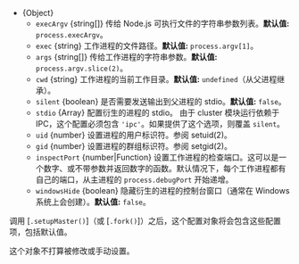 <!-- YAML
added: v0.7.1
changes:
  - version: v9.5.0
    pr-url: https://github.com/nodejs/node/pull/18399
    description: The `cwd` option is supported now.
  - version: v9.4.0
    pr-url: https://github.com/nodejs/node/pull/17412
    description: The `windowsHide` option is supported now.
  - version: v8.2.0
    pr-url: https://github.com/nodejs/node/pull/14140
    description: The `inspectPort` option is supported now.
  - version: v6.4.0
    pr-url: https://github.com/nodejs/node/pull/7838
    description: The `stdio` option is supported now.
-->

* {Object}
  * `execArgv` {string[]} 传给 Node.js 可执行文件的字符串参数列表。**默认值:** `process.execArgv`。
  * `exec` {string} 工作进程的文件路径。**默认值:** `process.argv[1]`。
  * `args` {string[]} 传给工作进程的字符串参数。**默认值:** `process.argv.slice(2)`。
  * `cwd` {string} 工作进程的当前工作目录。**默认值:** `undefined`（从父进程继承）。
  * `silent` {boolean} 是否需要发送输出到父进程的 stdio。**默认值:** `false`。
  * `stdio` {Array} 配置衍生的进程的 stdio。 由于 cluster 模块运行依赖于 IPC，这个配置必须包含 `'ipc'`。如果提供了这个选项，则覆盖 `silent`。
  * `uid` {number} 设置进程的用户标识符。参阅 setuid(2)。
  * `gid` {number} 设置进程的群组标识符。参阅 setgid(2)。
  * `inspectPort` {number|Function} 设置工作进程的检查端口。这可以是一个数字、或不带参数并返回数字的函数。默认情况下，每个工作进程都有自己的端口，从主进程的 `process.debugPort` 开始递增。
  * `windowsHide` {boolean} 隐藏衍生的进程的控制台窗口（通常在 Windows 系统上会创建）。**默认值:** `false`。

调用 [`.setupMaster()`]（或 [`.fork()`]）之后，这个配置对象将会包含这些配置项，包括默认值。

这个对象不打算被修改或手动设置。

